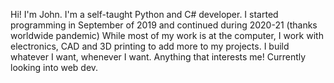 Hi!
I'm John.
I'm a self-taught Python and C# developer.
I started programming in September of 2019 and continued during 2020-21 (thanks worldwide pandemic)
While most of my work is at the computer, I work with electronics, CAD and 3D printing to add more to my projects.
I build whatever I want, whenever I want. Anything that interests me!
Currently looking into web dev.

